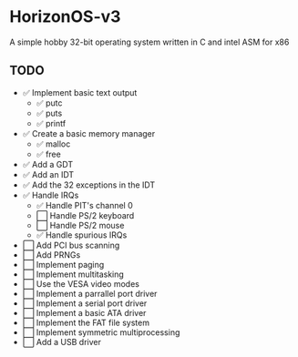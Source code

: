 # HorizonOS-v3
 A simple hobby 32-bit operating system written in C and intel ASM for x86
 
## TODO
- ✅ Implement basic text output
    - ✅ putc
    - ✅ puts
    - ✅ printf
- ✅ Create a basic memory manager
    - ✅ malloc
    - ✅ free
- ✅ Add a GDT
- ✅ Add an IDT
- ✅ Add the 32 exceptions in the IDT
- ✅ Handle IRQs
    - ✅ Handle PIT's channel 0
    - ⬜ Handle PS/2 keyboard
    - ⬜ Handle PS/2 mouse
    - ✅ Handle spurious IRQs
- ⬜ Add PCI bus scanning
- ⬜ Add PRNGs
- ⬜ Implement paging
- ⬜ Implement multitasking
- ⬜ Use the VESA video modes
- ⬜ Implement a parrallel port driver
- ⬜ Implement a serial port driver
- ⬜ Implement a basic ATA driver
- ⬜ Implement the FAT file system
- ⬜ Implement symmetric multiprocessing
- ⬜ Add a USB driver